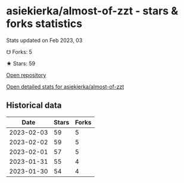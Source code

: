 # asiekierka/almost-of-zzt - stars & forks statistics

Stats updated on Feb 2023, 03

☋ Forks: 5

★ Stars: 59

[Open repository](https://github.com/asiekierka/almost-of-zzt)

[Open detailed stats for asiekierka/almost-of-zzt](https://reviewgithub.com/rep/asiekierka/almost-of-zzt)

## Historical data
| Date | Stars | Forks |
|------|-------|-------|
| 2023-02-03 | 59 | 5 | 
| 2023-02-02 | 59 | 5 | 
| 2023-02-01 | 57 | 5 | 
| 2023-01-31 | 55 | 4 | 
| 2023-01-30 | 54 | 4 | 

